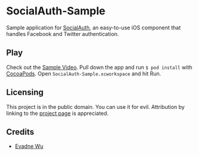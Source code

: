 # SocialAuth-Sample

Sample application for [SocialAuth](https://github.com/evadne/SocialAuth), an easy-to-use iOS component that handles Facebook and Twitter authentication.

## Play

Check out the [Sample Video](http://vimeo.com/evadne/socialauth-debut). Pull down the app and run `$ pod install` with [CocoaPods](http://cocoapods.org/). Open `SocialAuth-Sample.xcworkspace` and hit Run.

## Licensing

This project is in the public domain.  You can use it for evil.  Attribution by linking to the [project page](https://github.com/evadne/SocialAuth) is appreciated.

## Credits

*	[Evadne Wu](http://radi.ws)
